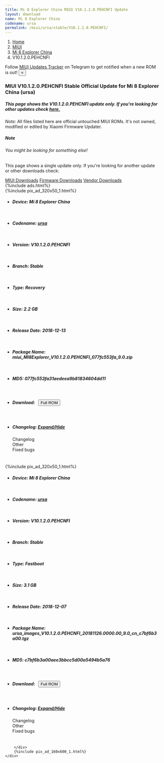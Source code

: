 ```yaml
---
title: Mi 8 Explorer China MIUI V10.1.2.0.PEHCNFI Update
layout: download
name: Mi 8 Explorer China
codename: ursa
permalink: /miui/ursa/stable/V10.1.2.0.PEHCNFI/
---
```

<nav aria-label="breadcrumb">
    <ol class="breadcrumb">
        <li class="breadcrumb-item"><a href="/">Home</a></li>
        <li class="breadcrumb-item"><a href="/miui/">MIUI</a></li>
        <li class="breadcrumb-item"><a href="/miui/ursa/">Mi 8 Explorer China</a></li>
        <li class="breadcrumb-item active" aria-current="page">V10.1.2.0.PEHCNFI</li>
    </ol>
</nav>
<div class="alert alert-primary alert-dismissible fade show" role="alert">
    Follow <a href="https://t.me/MIUIUpdatesTracker" class="alert-link">MIUI Updates Tracker</a> on Telegram to get
    notified when a new ROM is out!
    <button type="button" class="close" data-dismiss="alert" aria-label="Close">
        <span aria-hidden="true">&times;</span>
    </button>
</div>
<div class="col-12 mx-auto">
    <h3 class="title bg-light p-2 rounded">MIUI V10.1.2.0.PEHCNFI Stable Official Update for Mi 8 Explorer China (ursa)</h3>
    <h5>This page shows the V10.1.2.0.PEHCNFI update only. If you're looking for other updates check
        <a href="/miui/ursa/">here.</a></h5>
    <p><i>Note: </i>All files listed here are official untouched MIUI ROMs.
        It's not owned, modified or edited by Xiaomi Firmware Updater.</p>
    <div class="card">
        <div class="card-body">
            <h5 class="card-title">Note</h5>
            <h6 class="card-subtitle mb-2 text-muted">You might be looking for something else!</h6>
            <p class="card-text">This page shows a single update only.
                If you're looking for another update or other downloads check:</p>
            <a href="/miui/" class="card-link">MIUI Downloads</a>
            <a href="/firmware/" class="card-link">Firmware Downloads</a>
            <a href="/vendor/" class="card-link">Vendor Downloads</a>
        </div>
    </div>
    {%include ads.html%}
    <div class="row justify-content-center">
        <div class="col-10" id="downloads">
                    <div class="card card-body">
            {%include pix_ad_320x50_1.html%}
            <ul class="list-unstyled">
                <li style="padding-bottom: 10px;">
                    <h5><b>Device: </b>Mi 8 Explorer China</h5>
                </li>
                <li style="padding-bottom: 10px;">
                    <h5><b>Codename: </b> <a href="/miui/ursa/" target="_blank">ursa</a> </h5>
                </li>
                <li style="padding-bottom: 10px;">
                    <h5><b>Version: </b>V10.1.2.0.PEHCNFI</h5>
                </li>
                <li style="padding-bottom: 10px;">
                    <h5><b>Branch: </b>Stable</h5>
                </li>
                <li style="padding-bottom: 10px;">
                    <h5><b>Type: </b>Recovery</h5>
                </li>
                <li style="padding-bottom: 10px;">
                    <h5><b>Size: </b>2.2 GB</h5>
                </li>
                <li style="padding-bottom: 10px;">
                    <h5><b>Release Date: </b>2018-12-13</h5>
                </li>
                <li style="padding-bottom: 10px;">
                    <h5><b>Package Name: </b><span id="filename" class="text-dark">miui_MI8Explorer_V10.1.2.0.PEHCNFI_077fc553fa_9.0.zip</span></h5>
                </li>
                <li style="padding-bottom: 10px;">
                    <h5><b>MD5: </b><span id="md5" class="text-muted">077fc553fa31aedeea9b81834604dd11</span></h5>
                </li>
                <li style="padding-bottom: 10px;">
                    <h5><b>Download: </b><button type="button" id="download" class="btn btn-primary" style="margin: 7px;"
                            onclick="window.open('http://bigota.d.miui.com/V10.1.2.0.PEHCNFI/miui_MI8Explorer_V10.1.2.0.PEHCNFI_077fc553fa_9.0.zip', '_blank');"><i class="fa fa-download"></i> Full ROM</button></h5>
                </li>
                <li style="padding-bottom: 10px;">
                    <h5><b>Changelog: </b><a href="#ursa_1_changelog" data-toggle="collapse" role="button"
                            aria-expanded="false" aria-controls="ursa_1_changelog"> <i class="fa fa-arrow-down"
                                aria-hidden="true"></i> Expand/Hide</a></h5>
                    <div class="collapse" id="ursa_1_changelog">
                        <p id="changelog_text">Changelog<br>Other<br>Fixed bugs</p>
                    </div>
                </li>
            </ul>
        </div>
        <div class="card card-body">
            {%include pix_ad_320x50_1.html%}
            <ul class="list-unstyled">
                <li style="padding-bottom: 10px;">
                    <h5><b>Device: </b>Mi 8 Explorer China</h5>
                </li>
                <li style="padding-bottom: 10px;">
                    <h5><b>Codename: </b> <a href="/miui/ursa/" target="_blank">ursa</a> </h5>
                </li>
                <li style="padding-bottom: 10px;">
                    <h5><b>Version: </b>V10.1.2.0.PEHCNFI</h5>
                </li>
                <li style="padding-bottom: 10px;">
                    <h5><b>Branch: </b>Stable</h5>
                </li>
                <li style="padding-bottom: 10px;">
                    <h5><b>Type: </b>Fastboot</h5>
                </li>
                <li style="padding-bottom: 10px;">
                    <h5><b>Size: </b>3.1 GB</h5>
                </li>
                <li style="padding-bottom: 10px;">
                    <h5><b>Release Date: </b>2018-12-07</h5>
                </li>
                <li style="padding-bottom: 10px;">
                    <h5><b>Package Name: </b><span id="filename" class="text-dark">ursa_images_V10.1.2.0.PEHCNFI_20181126.0000.00_9.0_cn_c7bf6b3a00.tgz</span></h5>
                </li>
                <li style="padding-bottom: 10px;">
                    <h5><b>MD5: </b><span id="md5" class="text-muted">c7bf6b3a00aee3bbcc5d00a5494b5a76</span></h5>
                </li>
                <li style="padding-bottom: 10px;">
                    <h5><b>Download: </b><button type="button" id="download" class="btn btn-primary" style="margin: 7px;"
                            onclick="window.open('http://bigota.d.miui.com/V10.1.2.0.PEHCNFI/ursa_images_V10.1.2.0.PEHCNFI_20181126.0000.00_9.0_cn_c7bf6b3a00.tgz', '_blank');"><i class="fa fa-download"></i> Full ROM</button></h5>
                </li>
                <li style="padding-bottom: 10px;">
                    <h5><b>Changelog: </b><a href="#ursa_2_changelog" data-toggle="collapse" role="button"
                            aria-expanded="false" aria-controls="ursa_2_changelog"> <i class="fa fa-arrow-down"
                                aria-hidden="true"></i> Expand/Hide</a></h5>
                    <div class="collapse" id="ursa_2_changelog">
                        <p id="changelog_text">Changelog<br>Other<br>Fixed bugs</p>
                    </div>
                </li>
            </ul>
        </div>

        </div>
        {%include pix_ad_160x600_1.html%}
    </div>
</div>
